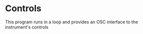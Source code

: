 # Controls

This program runs in a loop and provides an OSC interface to the instrument's controls

